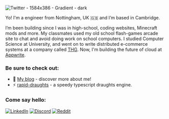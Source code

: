 ![Twitter - 1584x386 - Gradient - dark](https://github.com/eldadfux/eldadfux/assets/1297371/ea956b7b-0628-48ad-81a4-b8510f2b939c)

Yo! I'm a engineer from Nottingham, UK 🇬🇧 and I’m based in Cambridge.

I’m been building since I was in high-school, coding websites, Minecraft mods and more. My classmates used my old school flash-games arcade site to chat and avoid doing work on school computers. I studied Computer Science at University, and went on to write  distributed e-commerce systems at a company called [THG](https://www.thg.com/). Now, I'm building the future of cloud at [Appwrite](https://appwrite.io).

### Be sure to check out:
- 💬 [My blog](https://loks0n.dev) - discover more about me!
- ⚡ [rapid-draughts](https://github.com/loks0n/rapid-draughts) - a speedy typescript draughts engine.

### Come say hello:
[![LinkedIn](https://img.shields.io/badge/linkedin-%230077B5.svg?style=for-the-badge&logo=linkedin&logoColor=white)](https://linkedin.com/in/lukebsilver)
[![Discord](https://img.shields.io/badge/Discord-%235865F2.svg?style=for-the-badge&logo=discord&logoColor=white)](https://discord.com/users/185460546336718859)
[![Reddit](https://img.shields.io/badge/Reddit-FF4500?style=for-the-badge&logo=reddit&logoColor=white)](https://www.reddit.com/user/lukebsilver)
